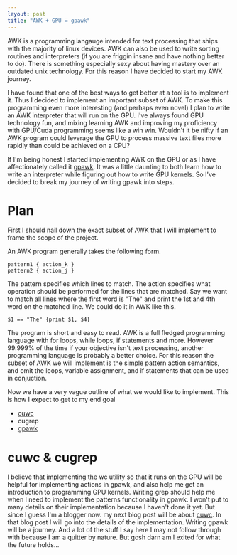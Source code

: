 ```yaml
---
layout: post
title: "AWK + GPU = gpawk"
---
```


AWK is a programming langauge intended for text processing that ships with the majority of linux devices. AWK can also be used to write sorting routines and interpreters (if you are friggin insane and have nothing better to do). There is something especially sexy about having mastery over an outdated unix technology. For this reason I have decided to start my AWK journey. 

I have found that one of the best ways to get better at a tool is to implement it. Thus I decided to implement an important subset of AWK. To make this programming even more interesting (and perhaps even novel) I plan to write an AWK interpreter that will run on the GPU. I've always found GPU technology fun, and mixing learning AWK and improving my proficiency with GPU/Cuda programming seems like a win win. Wouldn't it be nifty if an AWK program could leverage the GPU to process massive text files more rapidly than could be achieved on a CPU?

If I'm being honest I started implementing AWK on the GPU or as I have affectionately called it [gpawk](https://github.com/philass/gpawk). It was a little daunting to both learn how to write an interpreter while figuring out how to write GPU kernels. So I've decided to break my journey of writing gpawk into steps. 

# Plan

First I should nail down the exact subset of AWK that I will implement to frame the scope of the project. 

An AWK program generally takes the following form. 
```
pattern1 { action_k }
pattern2 { action_j }
```
The pattern specifies which lines to match. The action specifies what operation should be performed for the lines that are matched. Say we want to match all lines where the first word is "The" and print the 1st and 4th word on the matched line. We could do it in AWK like this.
```
$1 == "The" {print $1, $4}
```
The program is short and easy to read. AWK is a full fledged programming language with for loops, while loops, if statements and more. However 99.999% of the time if your objective isn't text processing, another programming language is probably a better choice. For this reason the subset of AWK we will implement is the simple pattern action semantics, and omit the loops, variable assignment, and if statements that can be used in conjuction. 

Now we have a very vague outline of what we would like to implement. This is how I expect to get to my end goal

- [cuwc](https://github.com/philass/cuwc)
- cugrep
- [gpawk](https://github.com/philass/gpawk)

# cuwc & cugrep
I believe that implementing the wc utility so that it runs on the GPU will be helpful for implementing actions in gpawk, and also help me get an introduction to programming GPU kernels. Writing grep should help me when I need to implement the patterns functionality in gpawk. I won't put to many details on their implementation because I haven't done it yet. But since I guess I'm a blogger now. my next blog post will be about [cuwc](https://github.com/philass/cuwc). In that blog post I will go into the details of the implementation. Writing gpawk will be a journey. And a lot of the stuff I say here I may not follow through with because I am a quitter by nature. But gosh darn am I exited for what the future holds...



